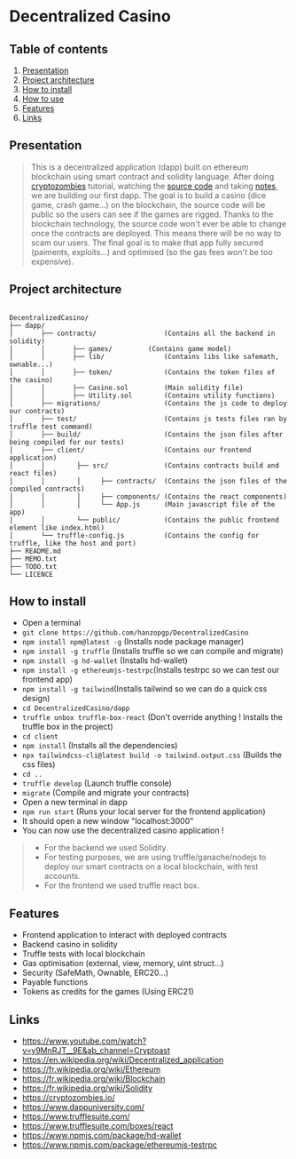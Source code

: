 # Decentralized Casino

## Table of contents

1. [Presentation](#presentation)
2. [Project architecture](#project-architecture)
3. [How to install](#how-to-install)
4. [How to use](#how-does-it-work)
5. [Features](#Features)
6. [Links](#links)

## Presentation 

>This is a decentralized application (dapp) built on ethereum blockchain using smart contract and solidity language. After doing [cryptozombies](https://cryptozombies.io) tutorial, watching the [source code](https://github.com/hanzopgp/CryptoZombies) and taking [notes](https://github.com/hanzopgp/CryptoZombies), we are building our first dapp. The goal is to build a casino (dice game, crash game...) on the blockchain, the source code will be public so the users can see if the games are rigged. Thanks to the blockchain technology, the source code won't ever be able to change once the contracts are deployed. This means there will be no way to scam our users. The final goal is to make that app fully secured (paiments, exploits...) and optimised (so the gas fees won't be too expensive).

## Project architecture

<pre><code>
DecentralizedCasino/
├── dapp/
│   	├── contracts/                 (Contains all the backend in solidity)
│       │       ├── games/ 	       (Contains game model)   
│       │       ├── lib/               (Contains libs like safemath, ownable...)
│       │       ├── token/             (Contains the token files of the casino)
│       │       ├── Casino.sol         (Main solidity file)
│       │       ├── Utility.sol        (Contains utility functions)               
│   	├── migrations/                (Contains the js code to deploy our contracts)
│       ├── test/                      (Contains js tests files ran by truffle test command)
│       ├── build/                     (Contains the json files after being compiled for our tests)
│       ├── client/                    (Contains our frontend application)
│       │        ├── src/              (Contains contracts build and react files)
│       │        │     ├── contracts/  (Contains the json files of the compiled contracts)
│       │        │     ├── components/ (Contains the react components)
│       │        │     └── App.js      (Main javascript file of the app)
│       │        └── public/           (Contains the public frontend element like index.html)
│       └── truffle-config.js          (Contains the config for truffle, like the host and port)
├── README.md		          
├── MEMO.txt
├── TODO.txt
└── LICENCE  
</pre></code>

## How to install

- Open a terminal
- `git clone https://github.com/hanzopgp/DecentralizedCasino`
- `npm install npm@latest -g` (Installs node package manager)
- `npm install -g truffle` (Installs truffle so we can compile and migrate)
- `npm install -g hd-wallet` (Installs hd-wallet)
- `npm install -g ethereumjs-testrpc`(Installs testrpc so we can test our frontend app)
- `npm install -g tailwind`(Installs tailwind so we can do a quick css design)
- `cd DecentralizedCasino/dapp`
- `truffle unbox truffle-box-react` (Don't override anything ! Installs the truffle box in the project)
- `cd client`
- `npm install` (Installs all the dependencies)
- `npx tailwindcss-cli@latest build -o tailwind.output.css` (Builds the css files)
- `cd ..`
- `truffle develop` (Launch truffle console)
- `migrate` (Compile and migrate your contracts)
- Open a new terminal in dapp
- `npm run start` (Runs your local server for the frontend application) 
- It should open a new window "localhost:3000"
- You can now use the decentralized casino application !

>- For the backend we used Solidity.
>- For testing purposes, we are using truffle/ganache/nodejs to deploy our smart contracts on a local blockchain, with test accounts.
>- For the frontend we used truffle react box.

## Features

- Frontend application to interact with deployed contracts
- Backend casino in solidity
- Truffle tests with local blockchain
- Gas optimisation (external, view, memory, uint struct...)
- Security (SafeMath, Ownable, ERC20...)
- Payable functions
- Tokens as credits for the games (Using ERC21)

## Links

- https://www.youtube.com/watch?v=y9MnRJT__9E&ab_channel=Cryptoast
- https://en.wikipedia.org/wiki/Decentralized_application
- https://fr.wikipedia.org/wiki/Ethereum
- https://fr.wikipedia.org/wiki/Blockchain
- https://fr.wikipedia.org/wiki/Solidity
- https://cryptozombies.io/
- https://www.dappuniversity.com/
- https://www.trufflesuite.com/
- https://www.trufflesuite.com/boxes/react
- https://www.npmjs.com/package/hd-wallet
- https://www.npmjs.com/package/ethereumjs-testrpc
